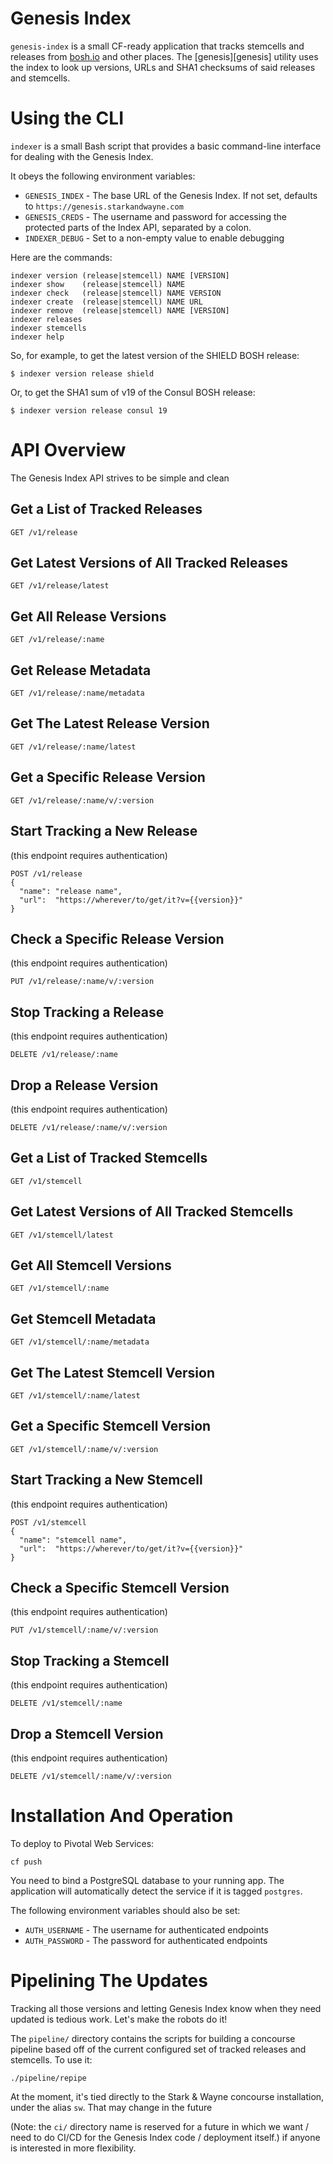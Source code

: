 Genesis Index
=============

`genesis-index` is a small CF-ready application that tracks
stemcells and releases from [bosh.io](https://bosh.io) and other
places.  The [genesis][genesis] utility uses the index to look up
versions, URLs and SHA1 checksums of said releases and stemcells.


Using the CLI
=============

`indexer` is a small Bash script that provides a basic
command-line interface for dealing with the Genesis Index.

It obeys the following environment variables:

- `GENESIS_INDEX` - The base URL of the Genesis Index.  If not
  set, defaults to `https://genesis.starkandwayne.com`
- `GENESIS_CREDS` - The username and password for accessing the
  protected parts of the Index API, separated by a colon.
- `INDEXER_DEBUG` - Set to a non-empty value to enable debugging 

Here are the commands:

```
indexer version (release|stemcell) NAME [VERSION]
indexer show    (release|stemcell) NAME
indexer check   (release|stemcell) NAME VERSION
indexer create  (release|stemcell) NAME URL
indexer remove  (release|stemcell) NAME [VERSION]
indexer releases
indexer stemcells
indexer help
```

So, for example, to get the latest version of the SHIELD BOSH
release:

```
$ indexer version release shield
```

Or, to get the SHA1 sum of v19 of the Consul BOSH release:

```
$ indexer version release consul 19
```


API Overview
============

The Genesis Index API strives to be simple and clean

## Get a List of Tracked Releases

```
GET /v1/release
```

## Get Latest Versions of All Tracked Releases

```
GET /v1/release/latest
```

## Get All Release Versions

```
GET /v1/release/:name
```

## Get Release Metadata

```
GET /v1/release/:name/metadata
```

## Get The Latest Release Version

```
GET /v1/release/:name/latest
```

## Get a Specific Release Version

```
GET /v1/release/:name/v/:version
```

## Start Tracking a New Release

(this endpoint requires authentication)

```
POST /v1/release
{
  "name": "release name",
  "url":  "https://wherever/to/get/it?v={{version}}"
}
```

## Check a Specific Release Version

(this endpoint requires authentication)

```
PUT /v1/release/:name/v/:version
```

## Stop Tracking a Release

(this endpoint requires authentication)

```
DELETE /v1/release/:name
```

## Drop a Release Version

(this endpoint requires authentication)

```
DELETE /v1/release/:name/v/:version
```

## Get a List of Tracked Stemcells

```
GET /v1/stemcell
```

## Get Latest Versions of All Tracked Stemcells

```
GET /v1/stemcell/latest
```

## Get All Stemcell Versions

```
GET /v1/stemcell/:name
```

## Get Stemcell Metadata

```
GET /v1/stemcell/:name/metadata
```

## Get The Latest Stemcell Version

```
GET /v1/stemcell/:name/latest
```

## Get a Specific Stemcell Version

```
GET /v1/stemcell/:name/v/:version
```

## Start Tracking a New Stemcell

(this endpoint requires authentication)

```
POST /v1/stemcell
{
  "name": "stemcell name",
  "url":  "https://wherever/to/get/it?v={{version}}"
}
```

## Check a Specific Stemcell Version

(this endpoint requires authentication)

```
PUT /v1/stemcell/:name/v/:version
```

## Stop Tracking a Stemcell

(this endpoint requires authentication)

```
DELETE /v1/stemcell/:name
```

## Drop a Stemcell Version

(this endpoint requires authentication)

```
DELETE /v1/stemcell/:name/v/:version
```


Installation And Operation
==========================

To deploy to Pivotal Web Services:

```
cf push
```

You need to bind a PostgreSQL database to your running app.  The
application will automatically detect the service if it is tagged
`postgres`.

The following environment variables should also be set:

- `AUTH_USERNAME` - The username for authenticated endpoints
- `AUTH_PASSWORD` - The password for authenticated endpoints


Pipelining The Updates
======================

Tracking all those versions and letting Genesis Index know when
they need updated is tedious work.  Let's make the robots do it!

The `pipeline/` directory contains the scripts for building a
concourse pipeline based off of the current configured set of
tracked releases and stemcells.  To use it:

```
./pipeline/repipe
```

At the moment, it's tied directly to the Stark & Wayne concourse
installation, under the alias `sw`.  That may change in the future

(Note: the `ci/` directory name is reserved for a future in which
we want / need to do CI/CD for the Genesis Index code / deployment
itself.)
if anyone is interested in more flexibility.
